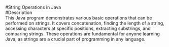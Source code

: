 #String Operations in Java<br>
#Description<br>
This Java program demonstrates various basic operations that can be performed on strings. It covers concatenation, finding the length of a string, accessing characters at specific positions, extracting substrings, and comparing strings. These operations are fundamental for anyone learning Java, as strings are a crucial part of programming in any language.







